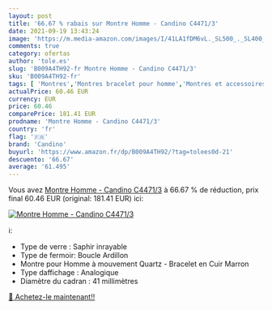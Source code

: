 ```yaml
---
layout: post
title: '66.67 % rabais sur Montre Homme - Candino C4471/3'
date: 2021-09-19 13:43:24
image: 'https://m.media-amazon.com/images/I/41LA1fDM6vL._SL500_._SL400_.jpg'
comments: true
category: ofertas
author: 'tole.es'
slug: 'B009A4TH92-fr Montre Homme - Candino C4471/3'
sku: 'B009A4TH92-fr'
tags: [ 'Montres','Montres bracelet pour homme','Montres et accessoires','Montres homme','candino', ]
actualPrice: 60.46 EUR
currency: EUR
price: 60.46
comparePrice: 181.41 EUR
prodname: 'Montre Homme - Candino C4471/3'
country: 'fr'
flag: '🇫🇷'
brand: 'Candino'
buyurl: 'https://www.amazon.fr/dp/B009A4TH92/?tag=tolees0d-21'
descuento: '66.67'
average: '61.495'
---
```


Vous avez [Montre Homme - Candino C4471/3](https://www.amazon.fr/dp/B009A4TH92/?tag=tolees0d-21)  à  66.67 % de réduction, prix final  60.46 EUR (original: 181.41 EUR) ici:

[![Montre Homme - Candino C4471/3](https://m.media-amazon.com/images/I/41LA1fDM6vL._SL500_._SL400_.jpg)](https://www.amazon.fr/dp/B009A4TH92/?tag=tolees0d-21)

ℹ️:

- Type de verre : Saphir inrayable
- Type de fermoir: Boucle Ardillon
- Montre pour Homme à mouvement Quartz - Bracelet en Cuir Marron
- Type daffichage : Analogique
- Diamètre du cadran : 41 millimètres

[🛒 Achetez-le maintenant!!](https://www.amazon.fr/dp/B009A4TH92/?tag=tolees0d-21)
